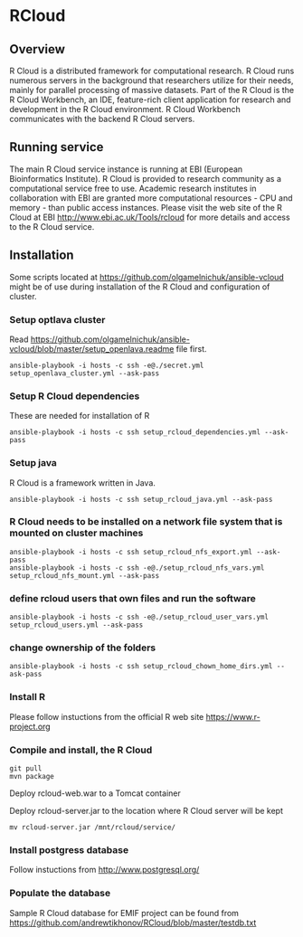 # RCloud

## Overview

R Cloud is a distributed framework for computational research. R Cloud runs numerous servers in the background that researchers utilize for their needs, mainly for parallel processing of massive datasets. Part of the R Cloud is the R Cloud Workbench, an IDE, feature-rich client application for research and development in the R Cloud environment. R Cloud Workbench communicates with the backend R Cloud servers.

## Running service
The main R Cloud service instance is running at EBI (European Bioinformatics Institute). R Cloud is provided to research community as a computational service free to use. Academic research institutes in collaboration with EBI are granted more computational resources - CPU and memory - than public access instances. Please visit the web site of the R Cloud at EBI http://www.ebi.ac.uk/Tools/rcloud for more details and access to the R Cloud service.


## Installation

Some scripts located at https://github.com/olgamelnichuk/ansible-vcloud might be of use during installation of the R Cloud and configuration of cluster.

### Setup optlava cluster
Read https://github.com/olgamelnichuk/ansible-vcloud/blob/master/setup_openlava.readme file first.
```
ansible-playbook -i hosts -c ssh -e@./secret.yml setup_openlava_cluster.yml --ask-pass
```

### Setup R Cloud dependencies
These are needed for installation of R
```
ansible-playbook -i hosts -c ssh setup_rcloud_dependencies.yml --ask-pass
```

### Setup java
R Cloud is a framework written in Java.
```
ansible-playbook -i hosts -c ssh setup_rcloud_java.yml --ask-pass
```

### R Cloud needs to be installed on a network file system that is mounted on cluster machines
```
ansible-playbook -i hosts -c ssh setup_rcloud_nfs_export.yml --ask-pass
ansible-playbook -i hosts -c ssh -e@./setup_rcloud_nfs_vars.yml setup_rcloud_nfs_mount.yml --ask-pass
```

### define rcloud users that own files and run the software
```
ansible-playbook -i hosts -c ssh -e@./setup_rcloud_user_vars.yml setup_rcloud_users.yml --ask-pass
```

### change ownership of the folders
```
ansible-playbook -i hosts -c ssh setup_rcloud_chown_home_dirs.yml --ask-pass
```

### Install R
Please follow instuctions from the official R web site https://www.r-project.org

### Compile and install, the R Cloud
```
git pull
mvn package
```

Deploy rcloud-web.war to a Tomcat container

Deploy rcloud-server.jar to the location where R Cloud server will be kept
```
mv rcloud-server.jar /mnt/rcloud/service/
```

### Install postgress database
Follow instuctions from http://www.postgresql.org/

### Populate the database
Sample R Cloud database for EMIF project can be found from https://github.com/andrewtikhonov/RCloud/blob/master/testdb.txt

